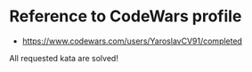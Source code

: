# Reference to CodeWars profile

* https://www.codewars.com/users/YaroslavCV91/completed 

All requested kata are solved!